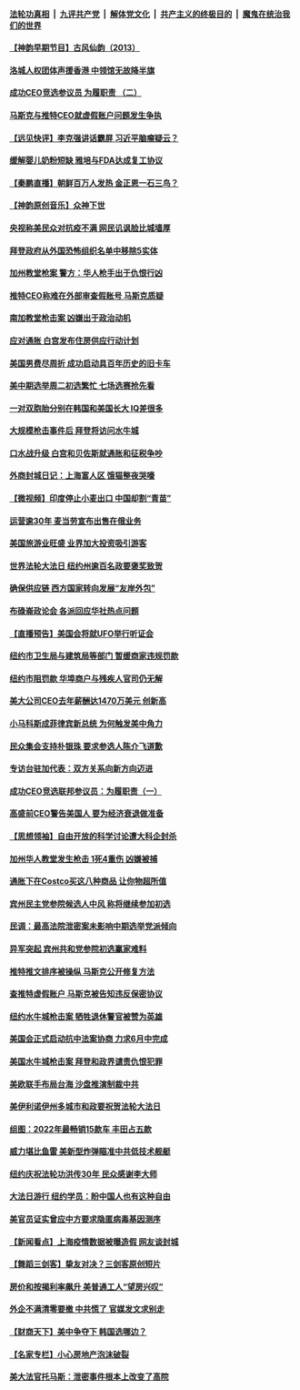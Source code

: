 ####  [法轮功真相](../../../../basic/blob/master/README.md?t=05171031) &nbsp;|&nbsp; [九评共产党](../../../../9ping.md/blob/master/README.md?t=05171031) &nbsp;|&nbsp; [解体党文化](../../../../jtdwh.md/blob/master/README.md?t=05171031)  &nbsp;|&nbsp; [共产主义的终极目的](../../../../gczydzjmd.md/blob/master/README.md?t=05171031) &nbsp;|&nbsp; [魔鬼在统治我们的世界](../../../../mgztzwmdsj.md/blob/master/README.md?t=05171031) 

#### [【神韵早期节目】古风仙韵（2013）](../pages/nsc412/n13738835.md?t=05171031) 

#### [洛城人权团体声援香港 中领馆无故降半旗](../pages/nsc412/n13738815.md?t=05171031) 

#### [成功CEO竞选参议员 为履职责 （二）](../pages/nsc412/n13738777.md?t=05171031) 

#### [马斯克与推特CEO就虚假账户问题发生争执](../pages/nsc412/n13738751.md?t=05171031) 

#### [【远见快评】李克强讲话霸屏 习近平脑瘤疑云？](../pages/nsc412/n13738758.md?t=05171031) 

#### [缓解婴儿奶粉短缺 雅培与FDA达成复工协议](../pages/nsc412/n13738755.md?t=05171031) 

#### [【秦鹏直播】朝鲜百万人发热 金正恩一石三鸟？](../pages/nsc412/n13738589.md?t=05171031) 

#### [【神韵原创音乐】众神下世](../pages/nsc412/n13738726.md?t=05171031) 

#### [央视称美民众对抗疫不满 网民讥讽脸比城墙厚](../pages/nsc412/n13738685.md?t=05171031) 

#### [拜登政府从外国恐怖组织名单中移除5实体](../pages/nsc412/n13738747.md?t=05171031) 

#### [加州教堂枪案 警方：华人枪手出于仇恨行凶](../pages/nsc412/n13738720.md?t=05171031) 

#### [推特CEO称难在外部审查假账号 马斯克质疑](../pages/nsc412/n13738637.md?t=05171031) 

#### [南加教堂枪击案 凶嫌出于政治动机](../pages/nsc412/n13738739.md?t=05171031) 

#### [应对通胀 白宫发布住房供应行动计划](../pages/nsc412/n13738638.md?t=05171031) 

#### [美国男费尽周折 成功启动具百年历史的旧卡车](../pages/nsc412/n13738244.md?t=05171031) 

#### [美中期选举周二初选繁忙 七场选赛抢先看](../pages/nsc412/n13738480.md?t=05171031) 

#### [一对双胞胎分别在韩国和美国长大 IQ差很多](../pages/nsc412/n13738567.md?t=05171031) 

#### [大规模枪击事件后 拜登将访问水牛城](../pages/nsc412/n13738582.md?t=05171031) 

#### [口水战升级 白宫和贝佐斯就通胀和征税争吵](../pages/nsc412/n13738595.md?t=05171031) 

#### [外商封城日记：上海富人区 饿猫整夜哭嚎](../pages/nsc412/n13738603.md?t=05171031) 

#### [【微视频】印度停止小麦出口 中国却割“青苗”](../pages/nsc412/n13738113.md?t=05171031) 

#### [运营逾30年 麦当劳宣布出售在俄业务](../pages/nsc412/n13738565.md?t=05171031) 

#### [美国旅游业旺盛 业界加大投资吸引游客](../pages/nsc412/n13738532.md?t=05171031) 

#### [世界法轮大法日 纽约州逾百名政要褒奖致贺](../pages/nsc412/n13735132.md?t=05171031) 

#### [确保供应链 西方国家转向发展“友岸外包”](../pages/nsc412/n13738350.md?t=05171031) 

#### [布碌崙政论会 各派回应华社热点问题](../pages/nsc412/n13738138.md?t=05171031) 

#### [【直播预告】美国会将就UFO举行听证会](../pages/nsc412/n13737995.md?t=05171031) 

#### [纽约市卫生局与建筑局等部门 暂缓商家违规罚款](../pages/nsc412/n13738147.md?t=05171031) 

#### [纽约市阻罚款 华埠商户与残疾人官司仍无解](../pages/nsc412/n13738145.md?t=05171031) 

#### [美大公司CEO去年薪酬达1470万美元 创新高](../pages/nsc412/n13738015.md?t=05171031) 

#### [小马科斯成菲律宾新总统 为何触发美中角力](../pages/nsc412/n13737955.md?t=05171031) 

#### [民众集会支持朴银珠 要求参选人陈介飞道歉](../pages/nsc412/n13738117.md?t=05171031) 

#### [专访台驻加代表：双方关系向新方向迈进](../pages/nsc412/n13737992.md?t=05171031) 

#### [成功CEO竞选联邦参议员：为履职责（一）](../pages/nsc412/n13738053.md?t=05171031) 

#### [高盛前CEO警告美国人 要为经济衰退做准备](../pages/nsc412/n13738025.md?t=05171031) 

#### [【思想领袖】自由开放的科学讨论遭大科企封杀](../pages/nsc412/n13714643.md?t=05171031) 

#### [加州华人教堂发生枪击 1死4重伤 凶嫌被捕](../pages/nsc412/n13738020.md?t=05171031) 

#### [通胀下在Costco买这八种商品 让你物超所值](../pages/nsc412/n13733702.md?t=05171031) 

#### [宾州民主党参院候选人中风 称将继续参加初选](../pages/nsc412/n13737896.md?t=05171031) 

#### [民调：最高法院泄密案未影响中期选举党派倾向](../pages/nsc412/n13737827.md?t=05171031) 

#### [异军突起 宾州共和党参院初选赢家难料](../pages/nsc412/n13737822.md?t=05171031) 

#### [推特推文排序被操纵 马斯克公开修复方法](../pages/nsc412/n13737800.md?t=05171031) 

#### [查推特虚假账户 马斯克被告知违反保密协议](../pages/nsc412/n13737804.md?t=05171031) 

#### [纽约水牛城枪击案 牺牲退休警官被赞为英雄](../pages/nsc412/n13736229.md?t=05171031) 

#### [美国会正式启动抗中法案协商 力求6月中完成](../pages/nsc412/n13737740.md?t=05171031) 

#### [美国水牛城枪击案 拜登和政界谴责仇恨犯罪](../pages/nsc412/n13737727.md?t=05171031) 

#### [美欧联手布局台海 沙盘推演制裁中共](../pages/nsc412/n13731643.md?t=05171031) 

#### [美伊利诺伊州多城市和政要祝贺法轮大法日](../pages/nsc412/n13737149.md?t=05171031) 

#### [组图：2022年最畅销15款车 丰田占五款](../pages/nsc412/n13726608.md?t=05171031) 

#### [威力堪比鱼雷 美新型炸弹瞄准中共低技术舰艇](../pages/nsc412/n13730798.md?t=05171031) 

#### [纽约庆祝法轮功洪传30年 民众感谢李大师](../pages/nsc412/n13736244.md?t=05171031) 

#### [大法日游行 纽约学员：盼中国人也有这种自由](../pages/nsc412/n13737147.md?t=05171031) 

#### [美官员证实曾应中方要求隐匿病毒基因测序](../pages/nsc412/n13737139.md?t=05171031) 

#### [【新闻看点】上海疫情数据被曝造假 网友谈封城](../pages/nsc412/n13737080.md?t=05171031) 

#### [【舞蹈三剑客】挚友对决？三剑客原创短片](../pages/nsc412/n13737104.md?t=05171031) 

#### [房价和按揭利率飙升 美普通工人“望房兴叹”](../pages/nsc412/n13737105.md?t=05171031) 

#### [外企不满清零要撤 中共慌了 官媒发文求别走](../pages/nsc412/n13737067.md?t=05171031) 

#### [【财商天下】美中争夺下 韩国选哪边？](../pages/nsc412/n13736981.md?t=05171031) 

#### [【名家专栏】小心房地产泡沫破裂](../pages/nsc412/n13736895.md?t=05171031) 

#### [美大法官托马斯：泄密事件根本上改变了高院](../pages/nsc412/n13737085.md?t=05171031) 

